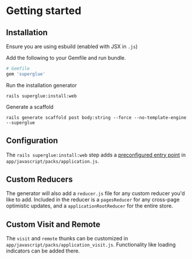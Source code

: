 # Getting started

## Installation

Ensure you are using esbuild (enabled with JSX in `.js`)


Add the following to your Gemfile and run bundle.

```ruby
# Gemfile
gem 'superglue'
```

Run the installation generator

```text
rails superglue:install:web
```

Generate a scaffold

```text
rails generate scaffold post body:string --force --no-template-engine --superglue
```

## Configuration

The `rails superglue:install:web` step adds a [preconfigured entry point] in
`app/javascript/packs/application.js`.

## Custom Reducers
The generator will also add a `reducer.js` file for any custom reducer you'd
like to add. Included in the reducer is a `pagesReducer` for any cross-page
optimistic updates, and a `applicationRootReducer` for the entire store.

## Custom Visit and Remote

The `visit` and `remote` thunks can be customized in
`app/javascript/packs/application_visit.js`. Functionality like loading
indicators can be added there.


[preconfigured entry point]: https://github.com/thoughtbot/Superglue/blob/main/superglue_rails/lib/install/templates/web/application.js
